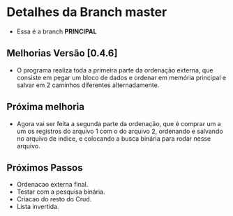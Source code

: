 # Detalhes da Branch master

- Essa é a branch **PRINCIPAL**

## Melhorias Versão [0.4.6]

- O programa realiza toda a primeira parte da ordenação externa, que consiste em pegar um bloco de dados e ordenar em memória principal e salvar em 2 caminhos diferentes alternadamente.  


## Próxima melhoria

- Agora vai ser feita a segunda parte da ordenação, que é comprar um a um os registros do arquivo 1 com o do arquivo 2, ordenando e salvando no arquivo de indice, e colocando a busca binária para rodar nesse arquivo.

## Próximos Passos

- Ordenacao externa final.  
- Testar com a pesquisa binária.  
- Criacao do resto do Crud.  
- Lista invertida.  
